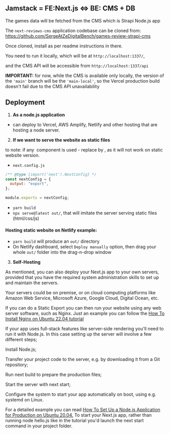 ## Jamstack = FE:Next.js <=> BE: CMS + DB

The games data will be fetched from the CMS which is Strapi Node.js app

The `next-reviews-cms` application codebase can be cloned from: https://github.com/SergeAtZeDigitalBench/games-review-strapi-cms

Once cloned, install as per readme instructions in there.

You need to run it locally, which will be at `http://localhost:1337/`,

and the CMS API will be accessible from `http://localhost:1337/api`

**IMPORTANT:** for now, while the CMS is available only locally, the version of the `'main'` branch will be the `'main-local'`,
so the Vercel production build doesn't fail due to the CMS API unavailability

## Deployment

1. **As a node.js application**

- can deploy to Vercel, AWS Amplify, Netlify and other hosting that are hosting a node server.

2. **If we want to serve the website as static files**

to note: if any <Image/> component is used - replace by <img/>, as it will not work on static website version.

- `next.config.js`

```js
/** @type {import('next').NextConfig} */
const nextConfig = {
  output: "export",
};

module.exports = nextConfig;
```

- `yarn build`
- `npx serve@latest out/`, that will imitate the server serving static files (html/css/js)

#### Hosting static website on Netlify example:

- `yarn build` will produce an `out/` directory
- On Netlify dashboard, select `Deploy manually` option, then drag your whole `out/` folder into the drag-n-drop window

3. **Self-Hosting**

As mentioned, you can also deploy your Next.js app to your own servers, provided that you have the required system administration skills to set up and maintain the servers.

Your servers could be on premise, or on cloud computing platforms like Amazon Web Service, Microsoft Azure, Google Cloud, Digital Ocean, etc.

If you can do a Static Export you can then run your website using any web server software, such as Nginx.
Just an example you can follow the [How To Install Nginx on Ubuntu 22.04 tutorial](https://www.digitalocean.com/community/tutorials/how-to-install-nginx-on-ubuntu-22-04)

If your app uses full-stack features like server-side rendering you'll need to run it with Node.js. In this case setting up the server will involve a few different steps;

Install Node.js;

Transfer your project code to the server, e.g. by downloading it from a Git repository;

Run next build to prepare the production files;

Start the server with next start;

Configure the system to start your app automatically on boot, using e.g. systemd on Linux.

For a detailed example you can read [How To Set Up a Node.js Application for Production on Ubuntu 20.04.](https://www.digitalocean.com/community/tutorials/how-to-set-up-a-node-js-application-for-production-on-ubuntu-20-04) To start your Next.js app, rather than running node hello.js like in the tutorial you'd launch the next start command in your project folder.
